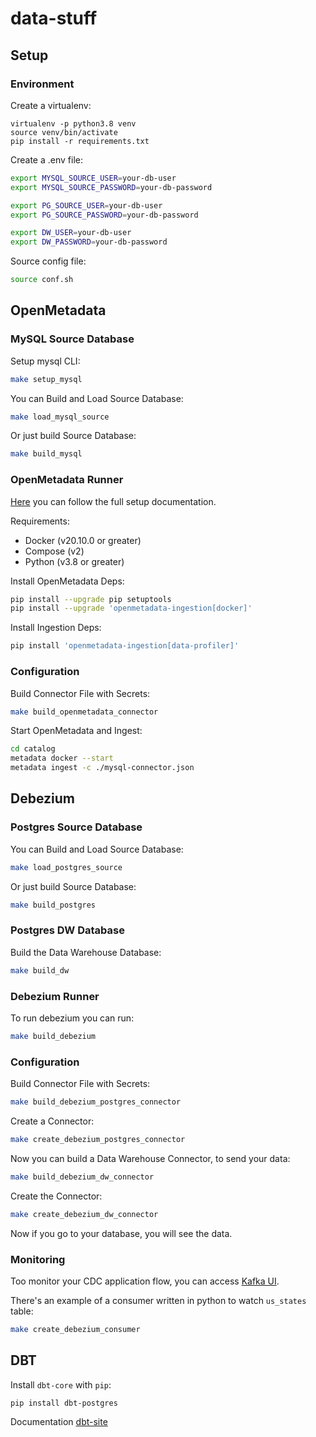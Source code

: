 # data-stuff

## Setup

### Environment
Create a virtualenv:
```
virtualenv -p python3.8 venv
source venv/bin/activate
pip install -r requirements.txt
```

Create a .env file:
```bash
export MYSQL_SOURCE_USER=your-db-user
export MYSQL_SOURCE_PASSWORD=your-db-password

export PG_SOURCE_USER=your-db-user
export PG_SOURCE_PASSWORD=your-db-password

export DW_USER=your-db-user
export DW_PASSWORD=your-db-password
```

Source config file:
```bash
source conf.sh
```

## OpenMetadata 
### MySQL Source Database

Setup mysql CLI:
```bash
make setup_mysql
```

You can Build and Load Source Database:
```bash
make load_mysql_source
```

Or just build Source Database:
```bash
make build_mysql
```

### OpenMetadata Runner

[Here](https://docs.open-metadata.org/install/run-openmetadata) you can follow the full setup documentation.

Requirements:
- Docker (v20.10.0 or greater)
- Compose (v2)
- Python (v3.8 or greater)

Install OpenMetadata Deps:
```bash
pip install --upgrade pip setuptools
pip install --upgrade 'openmetadata-ingestion[docker]'
```

Install Ingestion Deps:
```bash
pip install 'openmetadata-ingestion[data-profiler]'
```

### Configuration

Build Connector File with Secrets:
```bash
make build_openmetadata_connector
```

Start OpenMetadata and Ingest:
```bash
cd catalog
metadata docker --start
metadata ingest -c ./mysql-connector.json
```

## Debezium

### Postgres Source Database

You can Build and Load Source Database:
```bash
make load_postgres_source
```

Or just build Source Database:
```bash
make build_postgres
```

### Postgres DW Database

Build the Data Warehouse Database:
```bash
make build_dw
```

### Debezium Runner

To run debezium you can run:
```bash
make build_debezium
```

### Configuration

Build Connector File with Secrets:
```bash
make build_debezium_postgres_connector
```

Create a Connector:
```bash
make create_debezium_postgres_connector
```

Now you can build a Data Warehouse Connector, to send your data:
```bash
make build_debezium_dw_connector
```

Create the Connector:
```bash
make create_debezium_dw_connector
```
Now if you go to your database, you will see the data.

### Monitoring

Too monitor your CDC application flow, you can access [Kafka UI](http://localhost:8089/).

There's an example of a consumer written in python to watch `us_states` table:
```bash
make create_debezium_consumer
```

## DBT

Install `dbt-core` with `pip`:
```bash
pip install dbt-postgres
```
Documentation [dbt-site](https://docs.getdbt.com/reference/dbt_project.yml)